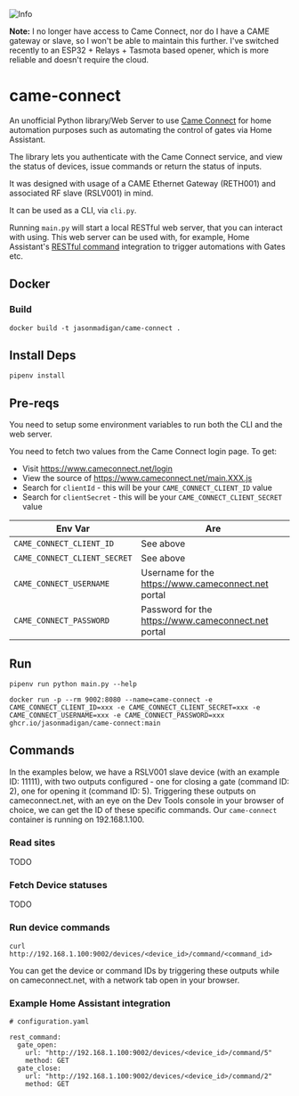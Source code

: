 <picture>
  <source media="(prefers-color-scheme: light)" srcset="https://github.com/Mqxx/GitHub-Markdown/blob/main/blockquotes/badge/light-theme/info.svg">
  <img alt="Info" src="https://github.com/Mqxx/GitHub-Markdown/blob/main/blockquotes/badge/dark-theme/info.svg">
</picture><br>

**Note:** I no longer have access to Came Connect, nor do I have a CAME gateway or slave, so I won't be able to maintain this further. I've switched recently to an ESP32 + Relays + Tasmota based opener, which is more reliable and doesn't require the cloud.

# came-connect

An unofficial Python library/Web Server to use [Came Connect](https://www.cameconnect.net) for home automation purposes such as automating the control of gates via Home Assistant.

The library lets you authenticate with the Came Connect service, and view the status of devices, issue commands or return the status of inputs.

It was designed with usage of a CAME Ethernet Gateway (RETH001) and associated RF slave (RSLV001) in mind.

It can be used as a CLI, via `cli.py`.

Running `main.py` will start a local RESTful web server, that you can interact with using. This web server can be used with, for example, Home Assistant's [RESTful command](https://www.home-assistant.io/integrations/rest_command/) integration to trigger automations with Gates etc.

## Docker

### Build
`docker build -t jasonmadigan/came-connect .`

## Install Deps

`pipenv install`


## Pre-reqs

You need to setup some environment variables to run both the CLI and the web server.

You need to fetch two values from the Came Connect login page. To get:
- Visit https://www.cameconnect.net/login
- View the source of https://www.cameconnect.net/main.XXX.js
- Search for `clientId` - this will be your `CAME_CONNECT_CLIENT_ID` value
- Search for `clientSecret` - this will be your `CAME_CONNECT_CLIENT_SECRET` value

| Env Var   |      Are      |
|----------|-------------|
| `CAME_CONNECT_CLIENT_ID` |  See above |
| `CAME_CONNECT_CLIENT_SECRET` | See above  |
| `CAME_CONNECT_USERNAME` | Username for the https://www.cameconnect.net portal |
| `CAME_CONNECT_PASSWORD` | Password for the https://www.cameconnect.net portal |


## Run

`pipenv run python main.py --help`


```
docker run -p --rm 9002:8080 --name=came-connect -e CAME_CONNECT_CLIENT_ID=xxx -e CAME_CONNECT_CLIENT_SECRET=xxx -e  CAME_CONNECT_USERNAME=xxx -e CAME_CONNECT_PASSWORD=xxx ghcr.io/jasonmadigan/came-connect:main
```


## Commands

In the examples below, we have a RSLV001 slave device (with an example ID: 11111), with two outputs configured - one for closing a gate (command ID: 2), one for opening it (command ID: 5). Triggering these outputs on cameconnect.net, with an eye on the Dev Tools console in your browser of choice, we can get the ID of these specific commands. Our `came-connect` container is running on 192.168.1.100.

### Read sites

TODO

### Fetch Device statuses

TODO

### Run device commands

`curl http://192.168.1.100:9002/devices/<device_id>/command/<command_id>`

You can get the device or command IDs by triggering these outputs while on cameconnect.net, with a network tab open in your browser.

### Example Home Assistant integration

```
# configuration.yaml

rest_command:
  gate_open:
    url: "http://192.168.1.100:9002/devices/<device_id>/command/5"
    method: GET
  gate_close:
    url: "http://192.168.1.100:9002/devices/<device_id>/command/2"
    method: GET
```
